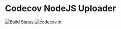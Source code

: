 # Codecov NodeJS Uploader

[![Build Status][travis-image]][travis-url] [![codecov.io](https://codecov.io/github/codecov/codecov-node/coverage.svg?branch=master)](https://codecov.io/github/codecov/codecov-node?branch=master)

[travis-image]: https://travis-ci.org/codecov/codecov-node.svg?branch=master
[travis-url]: https://travis-ci.org/codecov/codecov-node

